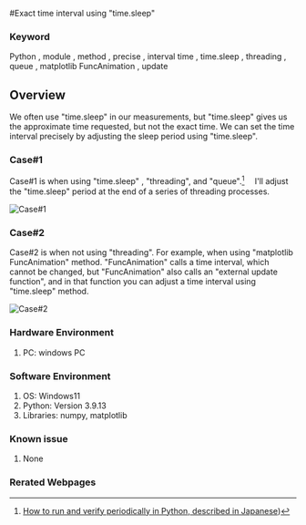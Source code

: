 #Exact time interval using "time.sleep"

### Keyword
Python , module , method , precise , interval time , time.sleep , threading , queue , matplotlib FuncAnimation , update 

## Overview
We often use "time.sleep" in our measurements, but "time.sleep" gives us the approximate time requested, but not the exact time.
We can set the time interval precisely by adjusting the sleep period using "time.sleep".

### Case#1
Case#1 is when using "time.sleep" , "threading", and "queue".[^1]  　I'll adjust the "time.sleep" period at the end of a series of threading processes.

![Case#1](https://github.com/user-attachments/assets/029054ea-db4f-4fae-8b36-e3d649b481fd)

### Case#2
Case#2 is when not using "threading". For example, when using "matplotlib FuncAnimation" method. "FuncAnimation" calls a time interval, which cannot be changed, but "FuncAnimation" also calls an "external update function", and in that function you can adjust a time interval using "time.sleep" method.

![Case#2](https://github.com/user-attachments/assets/402a9c9c-fb4a-4b6d-ab3e-d55d58736e13)
   
### Hardware Environment
  1. PC: windows PC
     
### Software Environment
  1. OS: Windows11
  2. Python: Version 3.9.13
  3. Libraries: numpy, matplotlib
     
### Known issue
  1. None
     
### Rerated Webpages
[^1]: [How to run and verify periodically in Python,  described in Japanese](https://qiita.com/montblanc18/items/05715730d99d450fd0d3))
